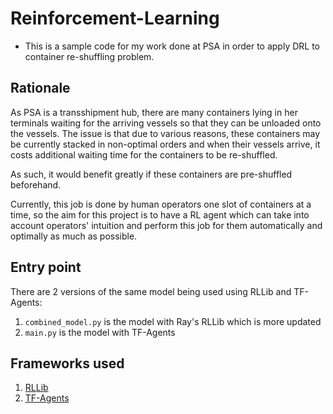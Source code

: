 # Reinforcement-Learning

- This is a sample code for my work done at PSA in order to apply DRL to container re-shuffling problem. 

## Rationale

As PSA is a transshipment hub, there are many containers lying in her terminals waiting for the arriving vessels so that they can be unloaded onto the vessels. The issue is that due to various reasons, these containers may be currently stacked in non-optimal orders and when their vessels arrive, it costs additional waiting time for the containers to be re-shuffled.

As such, it would benefit greatly if these containers are pre-shuffled beforehand. 

Currently, this job is done by human operators one slot of containers at a time, so the aim for this project is to have a RL agent which can take into account operators' intuition and perform this job for them automatically and optimally as much as possible.

## Entry point

There are 2 versions of the same model being used using RLLib and TF-Agents:

1. `combined_model.py` is the model with Ray's RLLib which is more updated
2. `main.py` is the model with TF-Agents

## Frameworks used

1. [RLLib](https://docs.ray.io/en/latest/rllib.html)
2. [TF-Agents](https://www.tensorflow.org/agents)

